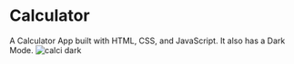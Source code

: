 # Calculator
A Calculator App built with HTML, CSS, and JavaScript. It also has a Dark Mode.
![calci dark](https://github.com/ritvikdwivedi19/Calculator/assets/131281117/5e618f78-2a0d-4339-81fa-4eed94a49a88)
